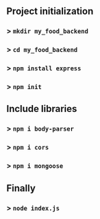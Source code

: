 ## Project initialization

### > `mkdir my_food_backend`
### > `cd my_food_backend`
### > `npm install express`
### > `npm init`

## Include libraries

### > `npm i body-parser`
### > `npm i cors`
### > `npm i mongoose`

## Finally
### > `node index.js`
